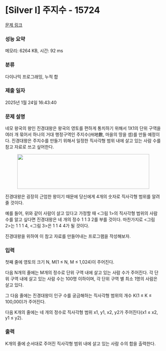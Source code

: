 # [Silver I] 주지수 - 15724 

[문제 링크](https://www.acmicpc.net/problem/15724) 

### 성능 요약

메모리: 6264 KB, 시간: 92 ms

### 분류

다이나믹 프로그래밍, 누적 합

### 제출 일자

2025년 1월 24일 16:43:40

### 문제 설명

<p>네모 왕국의 왕인 진경대왕은 왕국의 영토를 편하게 통치하기 위해서 1X1의 단위 구역을 여러 개 묶어서 하나의 거대 행정구역인 주지수(州地數, 마을의 땅을 셈)를 만들 예정이다. 진경대왕은 주지수를 만들기 위해서 일정한 직사각형 범위 내에 살고 있는 사람 수를 참고 자료로 쓰고 싶어한다.</p>

<p style="text-align: center;"><img alt="" src="https://onlinejudgeimages.s3-ap-northeast-1.amazonaws.com/problem/15724/1.jpg" style="width: 426px; height: 112px;"></p>

<p>진경대왕은 굉장히 근엄한 왕이기 때문에 당신에게 4개의 숫자로 직사각형 범위를 알려줄 것이다.</p>

<p>예를 들어, 위와 같이 사람이 살고 있다고 가정할 때 <그림 1>의 직사각형 범위의 사람 수를 알고 싶다면 진경대왕은 네 개의 정수 1 1 3 2를 부를 것이다. 마찬가지로 <그림 2>는 1 1 1 4, <그림 3>은 1 1 4 4가 될 것이다.</p>

<p>진경대왕을 위하여 이 참고 자료를 만들어내는 프로그램을 작성해보자.</p>

### 입력 

 <p>첫째 줄에 영토의 크기 N, M(1 ≤ N, M ≤ 1,024)이 주어진다.</p>

<p>다음 N개의 줄에는 M개의 정수로 단위 구역 내에 살고 있는 사람 수가 주어진다. 각 단위 구역 내에 살고 있는 사람 수는 100명 이하이며, 각 단위 구역 별 최소 1명의 사람은 살고 있다.</p>

<p>그 다음 줄에는 진경대왕이 인구 수를 궁금해하는 직사각형 범위의 개수 K(1 ≤ K ≤ 100,000)가 주어진다.</p>

<p>다음 K개의 줄에는 네 개의 정수로 직사각형 범위 x1, y1, x2, y2가 주어진다(x1 ≤ x2, y1 ≤ y2).</p>

### 출력 

 <p>K개의 줄에 순서대로 주어진 직사각형 범위 내에 살고 있는 사람 수의 합을 출력한다.</p>

